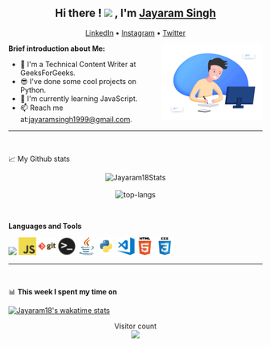 <h2 align="center">Hi there ! <img src="https://media1.tenor.com/images/f38bd4f0ae23b4d7d594c388ab4f09ed/tenor.gif?itemid=12359359" width="25px"> , I'm <a href="https://github.com/Jayaram18">Jayaram Singh</a></h2>
<p align="center">
  <a href="https://www.linkedin.com/in/jayaram-singh-b450751a8/">LinkedIn</a> •
  <a href="https://www.instagram.com/jayaram_18/">Instagram</a> •
  <a href="https://twitter.com/JayaramSingh15">Twitter</a>
</p>

<img align="right" height="150rem" alt="GIF" src="gif/character_student.gif" />

**Brief introduction about Me:**

- 📝  I'm a Technical Content Writer at GeeksForGeeks.
- 😎  I've done some cool projects on Python.
- 🌱  I'm currently learning JavaScript.
- 📫  Reach me  at:jayaramsingh1999@gmail.com.

***

 <br>

📈 My Github stats <br />
<p align="center">
  <img src="https://github-readme-stats.vercel.app/api?username=Jayaram18&theme=dark&show_icons=true" alt="Jayaram18Stats" />  
  <br />
  <br />
  <img src="https://github-readme-stats.vercel.app/api/top-langs/?username=Jayaram18&layout=compact&theme=dark" alt="top-langs" />
</p>

<br>

**Languages and Tools**

<code><img height="35rem" src="https://cdn4.iconfinder.com/data/icons/logos-3/600/React.js_logo-512.png" /></code>
<code><img height="35rem" src="https://raw.githubusercontent.com/github/explore/80688e429a7d4ef2fca1e82350fe8e3517d3494d/topics/javascript/javascript.png"></code>
<code><img height="35rem" src="https://raw.githubusercontent.com/github/explore/80688e429a7d4ef2fca1e82350fe8e3517d3494d/topics/git/git.png"></code>
<code><img height="35rem" src="https://raw.githubusercontent.com/github/explore/80688e429a7d4ef2fca1e82350fe8e3517d3494d/topics/terminal/terminal.png"></code>
<code><img height="35rem" src="https://raw.githubusercontent.com/github/explore/80688e429a7d4ef2fca1e82350fe8e3517d3494d/topics/java/java.png"></code>
<code><img height="35rem" src="https://raw.githubusercontent.com/github/explore/80688e429a7d4ef2fca1e82350fe8e3517d3494d/topics/python/python.png"></code>
<code><img alt="Visual Studio Code" height="35rem" src="https://raw.githubusercontent.com/github/explore/80688e429a7d4ef2fca1e82350fe8e3517d3494d/topics/visual-studio-code/visual-studio-code.png" /></code>
<code><img alt="HTML5" height="35rem" src="https://raw.githubusercontent.com/github/explore/80688e429a7d4ef2fca1e82350fe8e3517d3494d/topics/html/html.png" /></code>
<code><img alt="CSS3" height="35rem" src="https://raw.githubusercontent.com/github/explore/80688e429a7d4ef2fca1e82350fe8e3517d3494d/topics/css/css.png" /></code>

***

<br />

📊 **This week I spent my time on**

[![Jayaram18's wakatime stats](https://github-readme-stats.vercel.app/api/wakatime?username=Jayaram18)](https://github.com/Jayaram18/Jayaram18)


<p align="center"> 
  Visitor count<br>
  <img src="https://profile-counter.glitch.me/Jayaram18/count.svg" />
</p>
